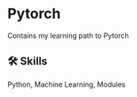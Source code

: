 
# Pytorch

Contains my learning path to Pytorch




## 🛠 Skills
Python, Machine Learning, Modules

